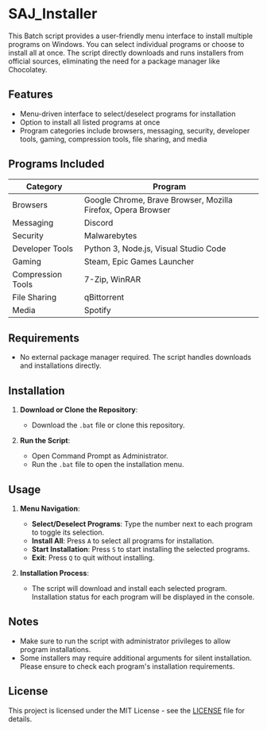 # SAJ_Installer

This Batch script provides a user-friendly menu interface to install multiple programs on Windows. You can select individual programs or choose to install all at once. The script directly downloads and runs installers from official sources, eliminating the need for a package manager like Chocolatey.

## Features

- Menu-driven interface to select/deselect programs for installation
- Option to install all listed programs at once
- Program categories include browsers, messaging, security, developer tools, gaming, compression tools, file sharing, and media

## Programs Included

| Category           | Program               |
|--------------------|-----------------------|
| Browsers           | Google Chrome, Brave Browser, Mozilla Firefox, Opera Browser |
| Messaging          | Discord               |
| Security           | Malwarebytes          |
| Developer Tools    | Python 3, Node.js, Visual Studio Code |
| Gaming             | Steam, Epic Games Launcher |
| Compression Tools  | 7-Zip, WinRAR         |
| File Sharing       | qBittorrent           |
| Media              | Spotify               |

## Requirements

- No external package manager required. The script handles downloads and installations directly.

## Installation

1. **Download or Clone the Repository**:
   - Download the `.bat` file or clone this repository.

2. **Run the Script**:
   - Open Command Prompt as Administrator.
   - Run the `.bat` file to open the installation menu.

## Usage

1. **Menu Navigation**:
   - **Select/Deselect Programs**: Type the number next to each program to toggle its selection.
   - **Install All**: Press `A` to select all programs for installation.
   - **Start Installation**: Press `S` to start installing the selected programs.
   - **Exit**: Press `Q` to quit without installing.

2. **Installation Process**:
   - The script will download and install each selected program. Installation status for each program will be displayed in the console.

## Notes

- Make sure to run the script with administrator privileges to allow program installations.
- Some installers may require additional arguments for silent installation. Please ensure to check each program's installation requirements.

## License

This project is licensed under the MIT License - see the [LICENSE](LICENSE) file for details.
